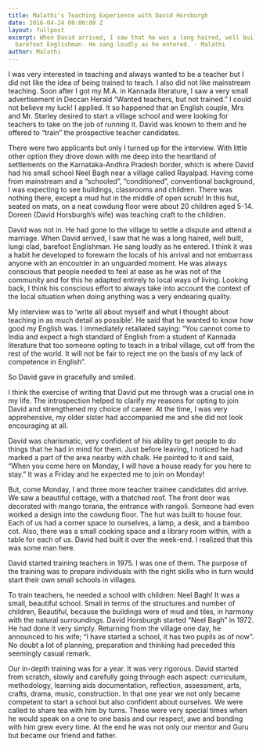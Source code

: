 ```yaml
---
title: Malathi's Teaching Experience with David Horsburgh
date: 2016-04-24 00:00:00 Z
layout: fullpost
excerpt: When David arrived, I saw that he was a long haired, well built, lungi clad,
  barefoot Englishman. He sang loudly as he entered. - Malathi
author: Malathi
---
```


I was very interested in teaching and always wanted to be a teacher but I did not like the idea of being trained to teach. I also did not like mainstream teaching. Soon after I got my M.A. in Kannada literature, I saw a very small advertisement in Deccan Herald “Wanted teachers, but not trained.” I could not believe my luck! I applied. It so happened that an English couple, Mrs and Mr. Starley desired to start a village school and were looking for teachers to take on the job of running it. David was known to them and he offered to “train” the prospective teacher candidates.

There were two applicants but only I turned up for the interview. With little other option they drove down with me deep into the heartland of settlements on the Karnataka-Andhra Pradesh border, which is where David had his small school Neel Bagh near a village called Rayalpad.  Having come from mainstream and a “schooled”, “conditioned”, conventional background, I was expecting to see buildings, classrooms and children. There was nothing there, except a mud hut in the middle of open scrub! In this hut, seated on mats, on a neat cowdung floor were about 20 children aged 5-14. Doreen (David Horsburgh’s wife) was teaching craft to the children.

David was not in. He had gone to the village to settle a dispute and attend a marriage. When David arrived, I saw that he was a long haired, well built, lungi clad, barefoot Englishman. He sang loudly as he entered. I think it was a habit he developed to forewarn the locals of his arrival and not embarrass anyone with an encounter in an unguarded moment. He was always conscious that people needed to feel at ease as he was not of the community and for this he adapted entirely to local ways of living. Looking back, I think his conscious effort to always take into account the context of the local situation when doing anything was a very endearing quality.

My interview was to ‘write all about myself and what I thought about teaching in as much detail as possible’. He said that he wanted to know how good my English was. I immediately retaliated saying: “You cannot come to India and expect a high standard of English from a student of Kannada literature that too someone opting to teach in a tribal village, cut off from the rest of the world. It will not be fair to reject me on the basis of my lack of competence in English”.  

So David gave in gracefully and smiled.

I think the exercise of writing that David put me through was a crucial one in my life. The introspection helped to clarify my reasons for opting to join David and strengthened my choice of career. At the time, I was very apprehensive, my older sister had accompanied me and she did not look encouraging at all.

David was charismatic, very confident of his ability to get people to do things that he had in mind for them. Just before leaving, I noticed he had marked a part of the area nearby with chalk. He pointed to it and said, “When you come here on Monday, I will have a house ready for you here to stay.” It was a Friday and he expected me to join on Monday!

But, come Monday, I and three more teacher trainee candidates did arrive. We saw a beautiful cottage, with a thatched roof. The front door was decorated with mango torana, the entrance with rangoli. Someone had even worked a design into the cowdung floor. The hut was built to house four. Each of us had a corner space to ourselves, a lamp, a desk, and a bamboo cot. Also, there was a small cooking space and a library room within, with a table for each of us. David had built it over the week-end. I realized that this was some man here.

David started training teachers in 1975.  I was one of them.  The purpose of the training was to prepare individuals with the right skills who in turn would start their own small schools in villages.

To train teachers, he needed a school with children: Neel Bagh! It was a small, beautiful school.  Small in terms of the structures and number of children, Beautiful, because the buildings were of mud and tiles, in harmony with the natural surroundings.  David Horsburgh started “Neel Bagh” in 1972. He had done it very simply. Returning from the village one day, he announced to his wife; “I have started a school, it has two pupils as of now”.  No doubt a lot of planning, preparation and thinking had preceded this seemingly casual remark.

Our in-depth training was for a year. It was very rigorous. David started from scratch, slowly and carefully going through each aspect: curriculum, methodology, learning aids documentation, reflection, assessment, arts, crafts, drama, music, construction. In that one year we not only became competent to start a school but also confident about ourselves. We were called to share tea with him by turns. These were very special times when he would speak on a one to one basis and our respect, awe and bonding with him grew every time. At the end he was not only our mentor and Guru but became our friend and father.